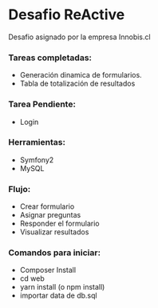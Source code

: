 Desafio ReActive
========================

Desafio asignado por la empresa Innobis.cl

### Tareas completadas:
- Generación dinamica de formularios.
- Tabla de totalización de resultados

### Tarea Pendiente:
- Login

### Herramientas:
- Symfony2
- MySQL

### Flujo:
- Crear formulario
- Asignar preguntas
- Responder el formulario
- Visualizar resultados

### Comandos para iniciar:

- Composer Install
- cd web
- yarn install (o npm install)
- importar data de db.sql
